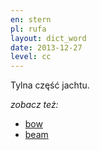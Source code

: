 ```yaml
---
en: stern
pl: rufa
layout: dict_word
date: 2013-12-27
level: cc
---
```


Tylna część jachtu.

*zobacz też:* 

* [bow](/dict/yacht-parts/hull/bow.html)
* [beam](/dict/yacht-parts/hull/beam.html)